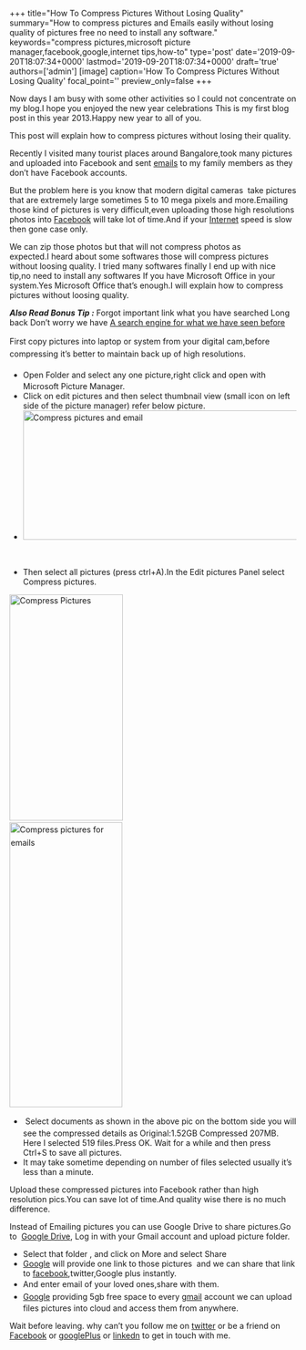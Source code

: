 +++
title="How To Compress Pictures Without Losing Quality"
summary="How to compress pictures and Emails easily without losing quality of pictures free no need to install any software."
keywords="compress pictures,microsoft picture manager,facebook,google,internet tips,how-to"
type='post'
date='2019-09-20T18:07:34+0000'
lastmod='2019-09-20T18:07:34+0000'
draft='true'
authors=['admin']
[image]
caption='How To Compress Pictures Without Losing Quality'
focal_point=''
preview_only=false
+++








Now days I am busy with some other activities so I could not concentrate on my blog.I hope you enjoyed the new year celebrations This is my first blog post in this year 2013.Happy new year to all of you.

This post will explain how to compress pictures without losing their quality.

Recently I visited many tourist places around Bangalore,took many pictures and uploaded into Facebook and sent <a href="https://www.arungudelli.com/2012/11/print-all-gmail-emails-in-one-folder-or-label-at-a-time.html" target="_blank">emails</a> to my family members as they don’t have Facebook accounts.

But the problem here is you know that modern digital cameras &nbsp;take pictures that are extremely large sometimes 5 to 10 mega pixels and more.Emailing those kind of pictures is very difficult,even uploading those high resolutions photos into <a href="https://www.arungudelli.com/2012/12/must-have-facebook-feature-definitely-you-will-love-it.html" target="_blank">Facebook</a> will take lot of time.And if your <a href="https://www.arungudelli.com/2012/12/know-what-people-searched-for-in-2012-with-google-zeitgeist.html" target="_blank">Internet</a> speed is slow then gone case only.

We can zip those photos but that will not compress photos as expected.I&nbsp;heard&nbsp;about some softwares those will compress pictures without loosing quality. I tried many softwares finally I end up with nice tip,no need to install any softwares If you have Microsoft Office in your system.Yes Microsoft Office that’s enough.I will explain how to compress pictures without loosing quality.

<em><strong>Also Read Bonus Tip :</strong> </em>Forgot important link what you have searched Long back Don’t worry we have&nbsp;<a title="A search engine for what we have seen before" href="https://www.arungudelli.com/2012/09/a-search-engine-for-what-we-have-seen-before.html" target="_blank" rel="bookmark">A search engine for what we have seen before</a>

<span style="line-height: 1.6em;">First copy pictures into laptop or system from your digital cam,before compressing it’s better to maintain back up of high resolutions.</span>

<ul><li><span style="line-height: 1.6em;">Open Folder and select any one picture,right click and open with Microsoft Picture Manager.</span></li><li>Click on edit pictures and then select thumbnail view (small icon on left side of the picture manager) refer below picture.</li><li><span style="line-height: 1.6em;"><a href="https://arun-arungudellicom.netdna-ssl.com/wp-content/uploads/2013/01/Compress-pictures-and-email.png"><img class="aligncenter size-full wp-image-528" title="Compress pictures and email" alt="Compress pictures and email" src="https://arun-arungudellicom.netdna-ssl.com/wp-content/uploads/2013/01/Compress-pictures-and-email.png" width="758" height="227" srcset="https://arun-arungudellicom.netdna-ssl.com/wp-content/uploads/2013/01/Compress-pictures-and-email.png 758w, https://arun-arungudellicom.netdna-ssl.com/wp-content/uploads/2013/01/Compress-pictures-and-email-300x89.png 300w" sizes="(max-width: 758px) 100vw, 758px"></a></span></li></ul>

&nbsp;

<ul><li>Then select all pictures (press ctrl+A).In the Edit pictures Panel select Compress pictures.</li></ul>

<a href="https://arun-arungudellicom.netdna-ssl.com/wp-content/uploads/2013/01/Compress-Pictures.png"><img class="size-full wp-image-529 alignnone" title="Compress Pictures" alt="Compress Pictures" src="https://arun-arungudellicom.netdna-ssl.com/wp-content/uploads/2013/01/Compress-Pictures.png" width="199" height="397" srcset="https://arun-arungudellicom.netdna-ssl.com/wp-content/uploads/2013/01/Compress-Pictures.png 199w, https://arun-arungudellicom.netdna-ssl.com/wp-content/uploads/2013/01/Compress-Pictures-150x300.png 150w" sizes="(max-width: 199px) 100vw, 199px"></a>&nbsp; &nbsp; &nbsp; &nbsp; &nbsp; &nbsp; &nbsp; &nbsp; &nbsp; &nbsp; &nbsp; &nbsp; &nbsp; &nbsp; &nbsp; &nbsp; &nbsp; &nbsp; &nbsp; &nbsp; &nbsp; &nbsp; &nbsp; &nbsp; &nbsp; &nbsp; &nbsp; &nbsp; &nbsp; &nbsp; &nbsp; &nbsp; &nbsp; &nbsp; &nbsp; &nbsp;<a style="line-height: 1.6em;" href="https://arun-arungudellicom.netdna-ssl.com/wp-content/uploads/2013/01/Compress-pictures-for-emails.png"><img class="size-full wp-image-530 alignnone" title="Compress pictures for emails" alt="Compress pictures for emails" src="https://arun-arungudellicom.netdna-ssl.com/wp-content/uploads/2013/01/Compress-pictures-for-emails.png" width="198" height="500"></a>

<ul><li><span style="line-height: 1.6em;">&nbsp;</span><span style="line-height: 1.6em;">Select documents as shown in the above pic on the bottom side you will see the compressed details as Original:1.52GB Compressed 207MB. Here I selected 519 files.Press OK. Wait for a while and then press Ctrl+S to save all pictures.</span></li><li>It may take sometime depending on number of files selected usually it’s less than a minute.</li></ul>

Upload these compressed pictures into Facebook rather than high resolution pics.You can save lot of time.And quality wise there is no much difference.

Instead of Emailing pictures you can use Google Drive to share pictures.Go to &nbsp;<a href="https://drive.google.com" target="_blank">Google Drive</a>, Log in with your Gmail account and upload picture folder.

<ul><li>Select that folder , and click on More and select Share</li><li><a href="https://www.arungudelli.com/2012/09/interesting-facts-about-google.html" target="_blank">Google</a> will provide one link to those pictures &nbsp;and we can share that link to <a href="https://www.arungudelli.com/2012/10/identify-fake-facebook-profiles.html" target="_blank">facebook</a>,twitter,Google plus instantly.</li><li>And enter email of your loved ones,share with them.<span style="line-height: 1.6em;">&nbsp;</span></li><li><a style="line-height: 1.6em;" href="https://www.arungudelli.com/2012/10/what-do-you-love-by-google.html" target="_blank">Google</a><span style="line-height: 1.6em;"> providing 5gb free space to every </span><a style="line-height: 1.6em;" href="https://www.arungudelli.com/2012/08/track-who-opened-your-mails-yesware.html" target="_blank">gmail</a><span style="line-height: 1.6em;"> account we can upload files pictures into cloud and access them from anywhere.</span></li></ul>





Wait before leaving.
why can’t you follow me on <a href="https://twitter.com/arungudelli" target="_blank">twitter</a> or be a friend on <a href="https://www.facebook.com/gudelliArun" target="_blank">Facebook</a> or <a href="https://plus.google.com/+ArunkumarGudelli" target="_blank">googlePlus</a> or <a href="https://www.linkedin.com/in/arungudelli/" target="_blank">linkedn</a> to get in touch with me.









